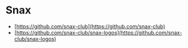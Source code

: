 # Snax

- [https://github.com/snax-club](https://github.com/snax-club)
- [https://github.com/snax-club/snax-logos](https://github.com/snax-club/snax-logos)
